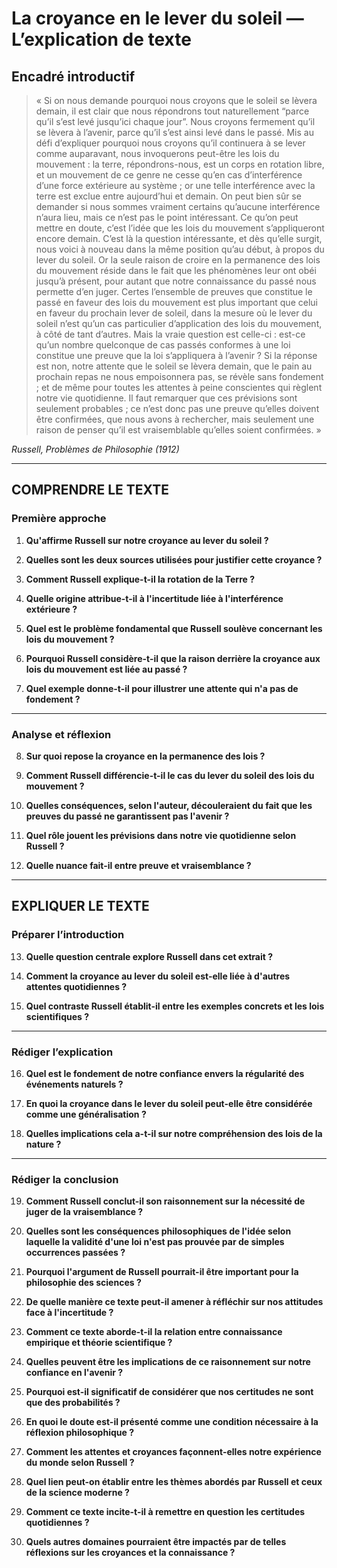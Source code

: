 # La croyance en le lever du soleil — L’explication de texte

## Encadré introductif
> « Si on nous demande pourquoi nous croyons que le soleil se lèvera demain, il est clair que nous répondrons tout naturellement “parce qu’il s’est levé jusqu’ici chaque jour”. Nous croyons fermement qu’il se lèvera à l’avenir, parce qu’il s’est ainsi levé dans le passé. Mis au défi d’expliquer pourquoi nous croyons qu’il continuera à se lever comme auparavant, nous invoquerons peut-être les lois du mouvement : la terre, répondrons-nous, est un corps en rotation libre, et un mouvement de ce genre ne cesse qu’en cas d’interférence d’une force extérieure au système ; or une telle interférence avec la terre est exclue entre aujourd’hui et demain. On peut bien sûr se demander si nous sommes vraiment certains qu’aucune interférence n’aura lieu, mais ce n’est pas le point intéressant. Ce qu’on peut mettre en doute, c’est l’idée que les lois du mouvement s’appliqueront encore demain. C’est là la question intéressante, et dès qu’elle surgit, nous voici à nouveau dans la même position qu’au début, à propos du lever du soleil. Or la seule raison de croire en la permanence des lois du mouvement réside dans le fait que les phénomènes leur ont obéi jusqu’à présent, pour autant que notre connaissance du passé nous permette d’en juger. Certes l’ensemble de preuves que constitue le passé en faveur des lois du mouvement est plus important que celui en faveur du prochain lever de soleil, dans la mesure où le lever du soleil n’est qu’un cas particulier d’application des lois du mouvement, à côté de tant d’autres. Mais la vraie question est celle-ci : est-ce qu’un nombre quelconque de cas passés conformes à une loi constitue une preuve que la loi s’appliquera à l’avenir ? Si la réponse est non, notre attente que le soleil se lèvera demain, que le pain au prochain repas ne nous empoisonnera pas, se révèle sans fondement ; et de même pour toutes les attentes à peine conscientes qui règlent notre vie quotidienne. Il faut remarquer que ces prévisions sont seulement probables ; ce n’est donc pas une preuve qu’elles doivent être confirmées, que nous avons à rechercher, mais seulement une raison de penser qu’il est vraisemblable qu’elles soient confirmées. »

*Russell, Problèmes de Philosophie (1912)*

---

## COMPRENDRE LE TEXTE

### Première approche

1. **Qu'affirme Russell sur notre croyance au lever du soleil ?**

2. **Quelles sont les deux sources utilisées pour justifier cette croyance ?**

3. **Comment Russell explique-t-il la rotation de la Terre ?**

4. **Quelle origine attribue-t-il à l'incertitude liée à l'interférence extérieure ?**

5. **Quel est le problème fondamental que Russell soulève concernant les lois du mouvement ?**

6. **Pourquoi Russell considère-t-il que la raison derrière la croyance aux lois du mouvement est liée au passé ?**

7. **Quel exemple donne-t-il pour illustrer une attente qui n'a pas de fondement ?**

---

### Analyse et réflexion

8. **Sur quoi repose la croyance en la permanence des lois ?**

9. **Comment Russell différencie-t-il le cas du lever du soleil des lois du mouvement ?**

10. **Quelles conséquences, selon l'auteur, découleraient du fait que les preuves du passé ne garantissent pas l'avenir ?**

11. **Quel rôle jouent les prévisions dans notre vie quotidienne selon Russell ?**

12. **Quelle nuance fait-il entre preuve et vraisemblance ?**

---

## EXPLIQUER LE TEXTE

### Préparer l’introduction

13. **Quelle question centrale explore Russell dans cet extrait ?**

14. **Comment la croyance au lever du soleil est-elle liée à d'autres attentes quotidiennes ?**

15. **Quel contraste Russell établit-il entre les exemples concrets et les lois scientifiques ?**

---

### Rédiger l’explication

16. **Quel est le fondement de notre confiance envers la régularité des événements naturels ?**

17. **En quoi la croyance dans le lever du soleil peut-elle être considérée comme une généralisation ?**

18. **Quelles implications cela a-t-il sur notre compréhension des lois de la nature ?**

---

### Rédiger la conclusion

19. **Comment Russell conclut-il son raisonnement sur la nécessité de juger de la vraisemblance ?**

20. **Quelles sont les conséquences philosophiques de l'idée selon laquelle la validité d'une loi n'est pas prouvée par de simples occurrences passées ?** 

21. **Pourquoi l'argument de Russell pourrait-il être important pour la philosophie des sciences ?**

22. **De quelle manière ce texte peut-il amener à réfléchir sur nos attitudes face à l'incertitude ?**

23. **Comment ce texte aborde-t-il la relation entre connaissance empirique et théorie scientifique ?**

24. **Quelles peuvent être les implications de ce raisonnement sur notre confiance en l'avenir ?**

25. **Pourquoi est-il significatif de considérer que nos certitudes ne sont que des probabilités ?** 

26. **En quoi le doute est-il présenté comme une condition nécessaire à la réflexion philosophique ?**

27. **Comment les attentes et croyances façonnent-elles notre expérience du monde selon Russell ?**

28. **Quel lien peut-on établir entre les thèmes abordés par Russell et ceux de la science moderne ?**

29. **Comment ce texte incite-t-il à remettre en question les certitudes quotidiennes ?**

30. **Quels autres domaines pourraient être impactés par de telles réflexions sur les croyances et la connaissance ?** 